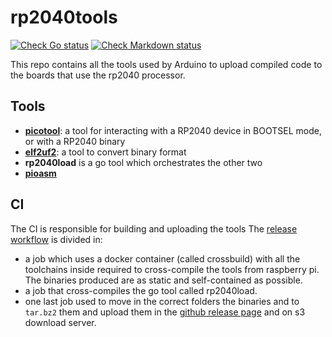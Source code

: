 # rp2040tools

[![Check Go status](https://github.com/arduino/rp2040tools/actions/workflows/check-go-task.yml/badge.svg)](https://github.com/arduino/rp2040tools/actions/workflows/check-go-task.yml)
[![Check Markdown status](https://github.com/arduino/rp2040tools/actions/workflows/check-markdown-task.yml/badge.svg)](https://github.com/arduino/rp2040tools/actions/workflows/check-markdown-task.yml)


This repo contains all the tools used by Arduino to upload compiled code to the boards that use the rp2040 processor.

## Tools

- [**picotool**](https://github.com/raspberrypi/picotool): a tool for interacting with a RP2040 device in BOOTSEL mode, or with a RP2040 binary
- [**elf2uf2**](https://github.com/raspberrypi/pico-sdk/tree/master/tools/elf2uf2): a tool to convert binary format
- **rp2040load** is a go tool which orchestrates the other two
- [**pioasm**](https://github.com/raspberrypi/pico-sdk/tree/master/tools/pioasm)

## CI
The CI is responsible for building and uploading the tools
The [release workflow](https://github.com/arduino/rp2040tools/blob/master/.github/workflows/release.yml) is divided in:

- a job which uses a docker container (called crossbuild) with all the toolchains inside required to cross-compile the tools from raspberry pi. The binaries produced are as static and self-contained as possible.
- a job that cross-compiles the go tool called rp2040load.
- one last job used to move in the correct folders the binaries and to `tar.bz2` them and upload them in the [github release page](https://github.com/arduino/rp2040tools/releases) and on s3 download server.
